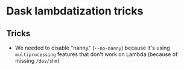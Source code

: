 # Dask lambdatization tricks

## Tricks

- We needed to disable "nanny" (`--no-nanny`) because it's using
  `multiprocessing` features that don't work on Lambda (because of missing
  `/dev/shm`)
